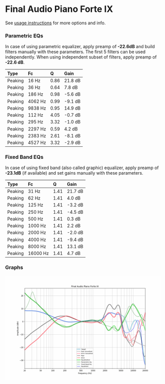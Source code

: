 # Final Audio Piano Forte IX
See [usage instructions](https://github.com/jaakkopasanen/AutoEq#usage) for more options and info.

### Parametric EQs
In case of using parametric equalizer, apply preamp of **-22.6dB** and build filters manually
with these parameters. The first 5 filters can be used independently.
When using independent subset of filters, apply preamp of **-22.6 dB**.

| Type    | Fc      |    Q | Gain    |
|:--------|:--------|:-----|:--------|
| Peaking | 16 Hz   | 0.86 | 21.8 dB |
| Peaking | 36 Hz   | 0.64 | 7.8 dB  |
| Peaking | 186 Hz  | 0.98 | -5.6 dB |
| Peaking | 4062 Hz | 0.99 | -9.1 dB |
| Peaking | 9838 Hz | 0.95 | 14.9 dB |
| Peaking | 112 Hz  | 4.05 | -0.7 dB |
| Peaking | 295 Hz  | 3.32 | -1.0 dB |
| Peaking | 2297 Hz | 0.59 | 4.2 dB  |
| Peaking | 2383 Hz | 2.61 | -8.1 dB |
| Peaking | 4527 Hz | 3.32 | -2.9 dB |

### Fixed Band EQs
In case of using fixed band (also called graphic) equalizer, apply preamp of **-23.1dB**
(if available) and set gains manually with these parameters.

| Type    | Fc       |    Q | Gain    |
|:--------|:---------|:-----|:--------|
| Peaking | 31 Hz    | 1.41 | 21.7 dB |
| Peaking | 62 Hz    | 1.41 | 4.0 dB  |
| Peaking | 125 Hz   | 1.41 | -3.2 dB |
| Peaking | 250 Hz   | 1.41 | -4.5 dB |
| Peaking | 500 Hz   | 1.41 | 0.3 dB  |
| Peaking | 1000 Hz  | 1.41 | 2.2 dB  |
| Peaking | 2000 Hz  | 1.41 | -2.0 dB |
| Peaking | 4000 Hz  | 1.41 | -9.4 dB |
| Peaking | 8000 Hz  | 1.41 | 13.1 dB |
| Peaking | 16000 Hz | 1.41 | 4.7 dB  |

### Graphs
![](./Final%20Audio%20Piano%20Forte%20IX.png)